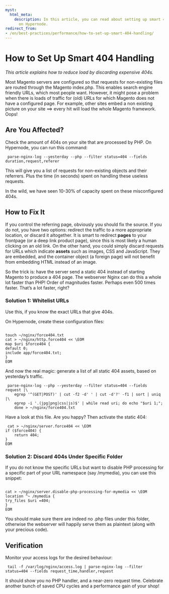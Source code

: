 ```yaml
---
myst:
  html_meta:
    description: In this article, you can read about setting up smart 404 handlings
      on Hypernode.
redirect_from:
- /en/best-practices/performance/how-to-set-up-smart-404-handling/
---
```


<!-- source: https://support.hypernode.com/en/best-practices/performance/how-to-set-up-smart-404-handling/ -->

# How to Set Up Smart 404 Handling

*This article explains how to reduce load by discarding expensive 404s.*

Most Magento servers are configured so that requests for non-existing files are routed through the Magento index.php. This enables search engine friendly URLs, which most people want. However, it might pose a problem when there is loads of traffic for (old) URLs for which Magento does not have a configured page. For example, other sites embed a non existing picture on your site ==> every hit will load the whole Magento framework. Oops!

## Are You Affected?

Check the amount of 404s on your site that are processed by PHP. On Hypernode, you can run this command:

```nginx
 parse-nginx-log --yesterday --php --filter status=404 --fields duration,request,referer
```

This will give you a list of requests for non-existing objects and their referrers. Plus the time (in seconds) spent on handling these useless requests.

In the wild, we have seen 10-30% of capacity spent on these misconfigured 404s.

## How to Fix It

If you control the referring page, obviously you should fix the source. If you do not, you have two options: redirect the traffic to a more appropriate location, or discard it altogether. It is smart to redirect **pages** to your frontpage (or a deep link product page), since this is most likely a human clicking on an old link. On the other hand, you could simply discard requests for URLs which indicate **assets** such as images, CSS and JavaScript. They are embedded, and the container object (a foreign page) will not benefit from embedding HTML instead of an image.

So the trick is: have the server send a static 404 instead of starting Magento to produce a 404 page. The webserver Nginx can do this a whole lot faster than PHP! Order of magnitudes faster. Perhaps even 500 times faster. That’s a lot faster, right?

### Solution 1: Whitelist URLs

Use this, if you know the exact URLs that give 404s.

On Hypernode, create these configuration files:

```nginx

touch ~/nginx/force404.txt
cat > ~/nginx/http.force404 << \EOM
map $uri $force404 {
default 0;
include app/force404.txt;
}
EOM

```

And now the real magic: generate a list of all static 404 assets, based on yesterday’s traffic.

```nginx
 parse-nginx-log --php --yesterday --filter status=404 --fields request |\
    egrep '^(GET|POST)' | cut -f2 -d' ' | cut -d'?' -f1 | sort | uniq |\
    egrep -i '.(jpg|png|css|js)$' | while read uri; do echo "$uri 1;";
    done > ~/nginx/force404.txt
```

Have a look at this file. Are you happy? Then activate the static 404:

```nginx
 cat > ~/nginx/server.force404 << \EOM
if ($force404) {
    return 404;
}
EOM

```

### Solution 2: Discard 404s Under Specific Folder

If you do not know the specific URLs but want to disable PHP processing for a specific part of your URL namespace (say /mymedia), you can use this snippet:

```nginx

cat > ~/nginx/server.disable-php-processing-for-mymedia << \EOM
location ^~ /mymedia {
try_files $uri =404;
}
EOM

```

You should make sure there are indeed no .php files under this folder, otherwise the webserver will happily serve them as plaintext (along with your precious code).

## Verification

Monitor your access logs for the desired behaviour:

```nginx
 tail -f /var/log/nginx/access.log | parse-nginx-log --filter status=404 --fields request_time,handler,request
```

It should show you no PHP handler, and a near-zero request time. Celebrate another bunch of saved CPU cycles and a performance gain of your shop!
